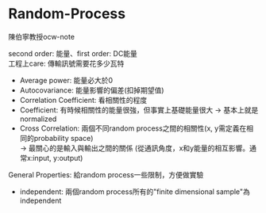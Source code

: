 # Random-Process
陳伯寧教授ocw-note
  
second order: 能量、first order: DC能量  
工程上care: 傳輸訊號需要花多少瓦特  

- Average power: 能量必大於0  
- Autocovariance: 能量影響的偏差(扣掉期望值)  
- Correlation Coefficient: 看相關性的程度
- Coefficient: 有時候相關性的能量很強，但事實上基礎能量很大 -> 基本上就是normalized  
- Cross Correlation: 兩個不同random process之間的相關性(x, y需定義在相同的probability space)  
  -> 最關心的是輸入與輸出之間的關係 (從通訊角度，x和y能量的相互影響。通常x:input, y:output)  
  
General Properties: 給random process一些限制，方便做實驗  
- independent: 兩個random process所有的"finite dimensional sample"為independent
